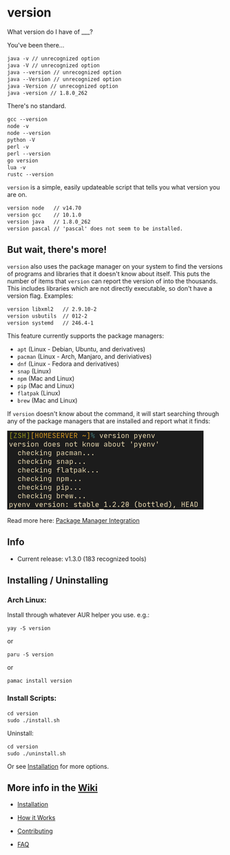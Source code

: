 # version
What version do I have of ___?

You've been there...

```
java -v // unrecognized option
java -V // unrecognized option
java --version // unrecognized option
java --Version // unrecognized option
java -Version // unrecognized option
java -version // 1.8.0_262
```

There's no standard.

```
gcc --version
node -v
node --version
python -V
perl -v
perl --version
go version
lua -v
rustc --version
```

`version` is a simple, easily updateable script that tells you what version you are on.

```
version node   // v14.70
version gcc    // 10.1.0
version java   // 1.8.0_262
version pascal // 'pascal' does not seem to be installed.
```

## But wait, there's more!

`version` also uses the package manager on your system to find the versions of programs and libraries that it doesn't know about itself. This puts the number of items that `version` can report the version of into the thousands. This includes libraries which are not directly executable, so don't have a version flag. Examples:

```
version libxml2   // 2.9.10-2
version usbutils  // 012-2
version systemd   // 246.4-1
```

This feature currently supports the package managers: 

- `apt` (Linux - Debian, Ubuntu, and derivatives)
- `pacman` (Linux - Arch, Manjaro, and deriviatives)
- `dnf` (Linux - Fedora and derivatives)
- `snap` (Linux)
- `npm` (Mac and Linux)
- `pip` (Mac and Linux)
- `flatpak` (Linux)
- `brew` (Mac and Linux)

If `version` doesn't know about the command, it will start searching through any of the package managers that are installed and report what it finds:

![version.png](version.png)

Read more here: [Package Manager Integration](https://github.com/bit101/version/wiki/Package-Manager-Integration)

## Info

- Current release: v1.3.0 (183 recognized tools)

## Installing / Uninstalling

### Arch Linux:

Install through whatever AUR helper you use. e.g.:

```
yay -S version
```
or

```
paru -S version
```
or
```
pamac install version
```

### Install Scripts:

```
cd version
sudo ./install.sh
```

Uninstall:

```
cd version
sudo ./uninstall.sh
```

Or see [Installation](https://github.com/bit101/version/wiki/Installation) for more options.

## More info in the [Wiki](https://github.com/bit101/version/wiki)

- [Installation](https://github.com/bit101/version/wiki/Installation)

- [How it Works](https://github.com/bit101/version/wiki/How-it-Works)

- [Contributing](https://github.com/bit101/version/blob/master/CONTRIBUTING.md)

- [FAQ](https://github.com/bit101/version/wiki/FAQ)
